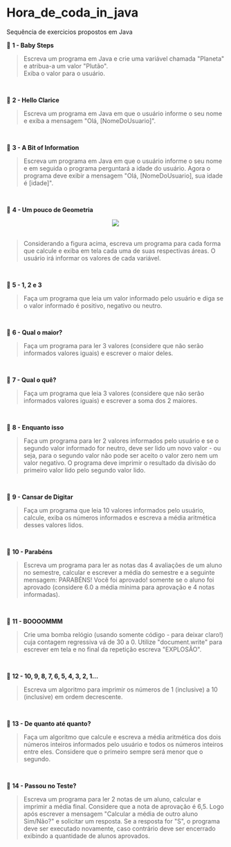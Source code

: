 # Hora_de_coda_in_java
Sequência de exercicios propostos em Java




📔 <b>1 - Baby Steps</b>

>Escreva um programa em Java e crie uma variável chamada "Planeta" e atribua-a um valor "Plutão".<br>
Exiba o valor para o usuário.

<br>

📔 <b>2 -  Hello Clarice</b>

>Escreva um programa em Java em que o usuário informe o seu nome e exiba a mensagem "Olá, [NomeDoUsuario]".

<br>

📔 <b>3 - A Bit of Information</b>

>Escreva um programa em Java em que o usuário informe o seu nome e em seguida o programa perguntará a idade do usuário. Agora o programa deve exibir a mensagem "Olá, [NomeDoUsuario], sua idade é [idade]".

<br>

📔 <b>4 - Um pouco de Geometria</b><br>
<div align='center'>
<img src="https://user-images.githubusercontent.com/111239606/203464261-2b1aa4d2-1ec9-4718-9ef2-ad2802095c30.png"/>
</div><br>

>Considerando a figura acima, escreva um programa para cada forma que calcule e exiba em tela cada uma de suas respectivas áreas. O usuário irá informar os valores de cada variável.

<br>

📔 <b>5 - 1, 2 e 3</b>

>Faça um programa que leia um valor informado pelo usuário e diga se o valor informado é positivo, negativo ou neutro.

<br>

📔 <b>6 - Qual o maior?</b>

>Faça um programa para ler 3 valores (considere que não serão informados valores iguais) e escrever o maior deles. 

<br>

📔 <b>7 - Qual o quê?</b>

>Faça um programa que leia  3 valores (considere que não serão informados valores iguais) e escrever a soma dos 2 maiores.

<br>

📔 <b>8 - Enquanto isso</b>

>Faça um programa para ler 2 valores informados pelo usuário e se o segundo valor informado for neutro, deve ser lido um novo valor - ou seja, para o segundo valor não pode ser aceito o valor zero nem um valor negativo. O programa deve imprimir o resultado da divisão do primeiro valor lido pelo segundo valor lido. 

<br>

📔 <b>9 -  Cansar de Digitar</b>

>Faça um programa que leia 10 valores informados pelo usuário, calcule, exiba os números informados e escreva a média aritmética desses valores lidos.

<br>

📔 <b>10 - Parabéns</b>

>Escreva um programa para ler as notas das 4 avaliações de um aluno no semestre, calcular e escrever a média do semestre e a seguinte mensagem: PARABÉNS! Você foi aprovado! somente se o aluno foi aprovado (considere 6.0 a média mínima para aprovação e 4 notas informadas). 

<br>

📔 <b>11 - BOOOOMMM</b>

>Crie uma bomba relógio (usando somente código - para deixar claro!) cuja contagem regressiva vá de 30 a 0. Utilize "document.write" para escrever em tela e no final da repetição escreva "EXPLOSÃO".

<br>

📔 <b>12 - 10, 9, 8, 7, 6, 5, 4, 3, 2, 1...</b>

>Escreva um algoritmo para imprimir os números de 1 (inclusive) a 10 (inclusive) em ordem decrescente.

<br>

📔 <b>13 - De quanto até quanto?</b>

>Faça um algoritmo que calcule e escreva a média aritmética dos dois números inteiros informados pelo usuário e todos os números inteiros entre eles. Considere que o primeiro sempre será menor que o segundo.

<br>

📔 <b>14 - Passou no Teste?</b>

>Escreva um programa para ler 2 notas de um aluno, calcular e imprimir a média final. Considere que a nota de aprovação é 6,5. Logo após escrever a mensagem "Calcular a média de outro aluno Sim/Não?" e solicitar um resposta. Se a resposta for "S", o programa deve ser executado novamente, caso contrário deve ser encerrado exibindo a quantidade de alunos aprovados.  

<br>
